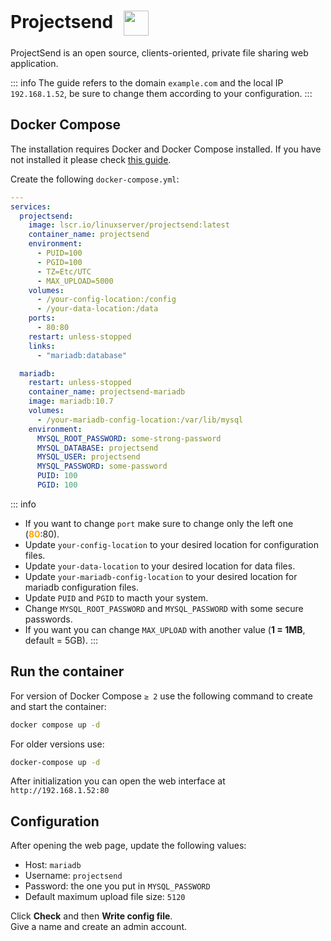 # Projectsend <img src="/projectsend-icon.png" width="40" height="40" style="display:inline-block; vertical-align: middle; margin-left:10px;">


ProjectSend is an open source, clients-oriented, private file sharing web application.

::: info
The guide refers to the domain <code>example.com</code> and the local IP <code>192.168.1.52</code>, be sure to change them according to your configuration.
:::

## Docker Compose
The installation requires Docker and Docker Compose installed. If you have not installed it please check [this guide](/docker/install.md).

Create the following <code>docker-compose.yml</code>:
```yml
---
services:
  projectsend:
    image: lscr.io/linuxserver/projectsend:latest
    container_name: projectsend
    environment:
      - PUID=100
      - PGID=100
      - TZ=Etc/UTC
      - MAX_UPLOAD=5000
    volumes:
      - /your-config-location:/config
      - /your-data-location:/data
    ports:
      - 80:80
    restart: unless-stopped
    links:
      - "mariadb:database"

  mariadb:
    restart: unless-stopped
    container_name: projectsend-mariadb
    image: mariadb:10.7
    volumes:
      - /your-mariadb-config-location:/var/lib/mysql
    environment:
      MYSQL_ROOT_PASSWORD: some-strong-password
      MYSQL_DATABASE: projectsend
      MYSQL_USER: projectsend
      MYSQL_PASSWORD: some-password
      PUID: 100
      PGID: 100
```

::: info
* If you want to change <code>port</code> make sure to change only the left one (<span style="color:orange"><strong>80</strong></span>:80).
* Update <code>your-config-location</code> to your desired location for configuration files.
* Update <code>your-data-location</code> to your desired location for data files.
* Update <code>your-mariadb-config-location</code> to your desired location for mariadb configuration files.
* Update <code>PUID</code> and <code>PGID</code> to macth your system.
* Change <code>MYSQL_ROOT_PASSWORD</code> and <code>MYSQL_PASSWORD</code> with some secure passwords.
* If you want you can change <code>MAX_UPLOAD</code> with another value (**1 = 1MB**, default = 5GB).
:::

## Run the container
For version of Docker Compose <code>≥ 2</code> use the following command to create and start the container:
```bash
docker compose up -d
```
For older versions use:
```bash
docker-compose up -d
```

After initialization you can open the web interface at <code>ht<span>tp://</span>192.168.1.52:80</code>

## Configuration

After opening the web page, update the following values:
* Host: <code>mariadb</code>
* Username: <code>projectsend</code>
* Password: the one you put in <code>MYSQL_PASSWORD</code>
* Default maximum upload file size: <code>5120</code>

Click **Check** and then **Write config file**.  
Give a name and create an admin account.